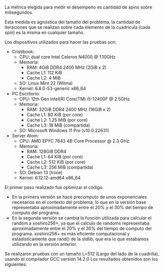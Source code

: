 
La métrica elegida para medir el desempeño es cantidad de spins sobre milisegundos. 

Esta medida es agnóstica del tamaño del problema, la cantidad de iteraciones que se realizan sobre cada elemento de la cuadricula (cada spin) es la misma en cualquier tamaño.

Los dispositivos utilizados para hacer las pruebas son:
- Cristibook: 
  - CPU: dual core Intel Celeron N4000 @ 1.10GHz
  - Memoria:
    - RAM: 4GiB DDR4 2400 MHz (2GiB x 2)
    - Cache L1: 112 KiB
    - Cache L2: 4 MiB
  - SO: Linux Mint 22 (Wilma)
  - Kernel: 6.8.0-53-generic x86_64
- PC Escritorio:
  - CPU: 12th Gen Intel(R) Core(TM) i5-12400F @ 2.5GHz
  - Memoria:
    - RAM: 32GiB DDR4 2400 MHz (16GiB x 2)
    - Cache L1: 80 KiB (por core)
    - Cache L2: 1.25 MiB (por core)
    - Cache L3: 18 MiB (compartida)
  - SO: Microsoft Windows 11 Pro (v10.0.22631)
- Server Atom:
  - CPU: AMD EPYC 7643 48-Core Processor @ 2.3 GHz
  - Memoria:
    - RAM: 128GiB DDR4
    - Cache L1: 64 KiB (por core)
    - Cache L2: 512 KiB (por core)
    - Cache L3: 256 MiB (compartida)
  - SO: Debian 13 (trixie)
  - Kernel: 6.12.12-amd64 x86_64

El primer paso realizado fue optimizar el código. 

- En la primera versión se hace precomputo de unos exponenciales necesarios en el contexto del problema, lo que en la versión base representaba aproximadamente entre el 20% y el 30% del tiempo de computo del programa.
- En la segunda versión se cambia la función utilizada para calcular el random a xoshiro256+, ya que el calculo de randoms representaba aproximadamente entre el 20% y el 30% del tiempo de computo del programa. xoshiro256+ es más eficiente computacional y estadisticamente que rand() de la stdlib, que era lo que estabamos utilizando en la versión anterior.

Se realizaron pruebas con un tamaño L=512 (Largo del lado de la cuadrilla), usando el compilador GCC versión 14.2.0
Los resultados obtenidos son los siguientes:


